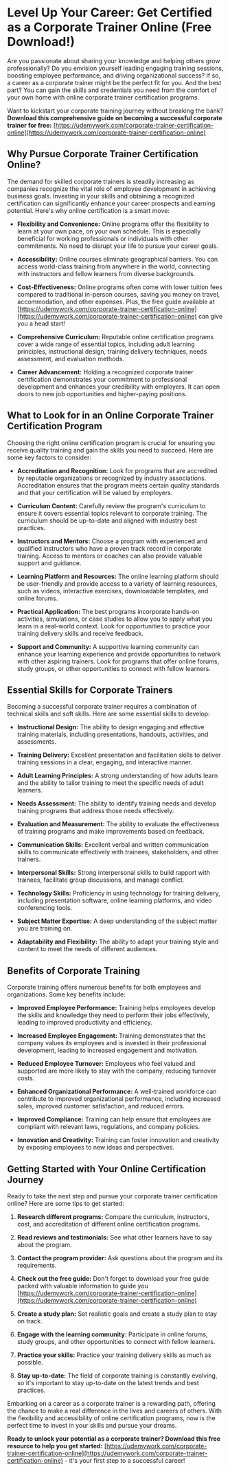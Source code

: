 # Level Up Your Career: Get Certified as a Corporate Trainer Online (Free Download!)

Are you passionate about sharing your knowledge and helping others grow professionally? Do you envision yourself leading engaging training sessions, boosting employee performance, and driving organizational success? If so, a career as a corporate trainer might be the perfect fit for you. And the best part? You can gain the skills and credentials you need from the comfort of your own home with online corporate trainer certification programs.

Want to kickstart your corporate training journey without breaking the bank? **Download this comprehensive guide on becoming a successful corporate trainer for free:** [https://udemywork.com/corporate-trainer-certification-online](https://udemywork.com/corporate-trainer-certification-online)

## Why Pursue Corporate Trainer Certification Online?

The demand for skilled corporate trainers is steadily increasing as companies recognize the vital role of employee development in achieving business goals. Investing in your skills and obtaining a recognized certification can significantly enhance your career prospects and earning potential. Here's why online certification is a smart move:

*   **Flexibility and Convenience:** Online programs offer the flexibility to learn at your own pace, on your own schedule. This is especially beneficial for working professionals or individuals with other commitments. No need to disrupt your life to pursue your career goals.

*   **Accessibility:** Online courses eliminate geographical barriers. You can access world-class training from anywhere in the world, connecting with instructors and fellow learners from diverse backgrounds.

*   **Cost-Effectiveness:** Online programs often come with lower tuition fees compared to traditional in-person courses, saving you money on travel, accommodation, and other expenses. Plus, the free guide available at [https://udemywork.com/corporate-trainer-certification-online](https://udemywork.com/corporate-trainer-certification-online) can give you a head start!

*   **Comprehensive Curriculum:** Reputable online certification programs cover a wide range of essential topics, including adult learning principles, instructional design, training delivery techniques, needs assessment, and evaluation methods.

*   **Career Advancement:** Holding a recognized corporate trainer certification demonstrates your commitment to professional development and enhances your credibility with employers. It can open doors to new job opportunities and higher-paying positions.

## What to Look for in an Online Corporate Trainer Certification Program

Choosing the right online certification program is crucial for ensuring you receive quality training and gain the skills you need to succeed. Here are some key factors to consider:

*   **Accreditation and Recognition:** Look for programs that are accredited by reputable organizations or recognized by industry associations. Accreditation ensures that the program meets certain quality standards and that your certification will be valued by employers.

*   **Curriculum Content:** Carefully review the program's curriculum to ensure it covers essential topics relevant to corporate training. The curriculum should be up-to-date and aligned with industry best practices.

*   **Instructors and Mentors:** Choose a program with experienced and qualified instructors who have a proven track record in corporate training. Access to mentors or coaches can also provide valuable support and guidance.

*   **Learning Platform and Resources:** The online learning platform should be user-friendly and provide access to a variety of learning resources, such as videos, interactive exercises, downloadable templates, and online forums.

*   **Practical Application:** The best programs incorporate hands-on activities, simulations, or case studies to allow you to apply what you learn in a real-world context. Look for opportunities to practice your training delivery skills and receive feedback.

*   **Support and Community:** A supportive learning community can enhance your learning experience and provide opportunities to network with other aspiring trainers. Look for programs that offer online forums, study groups, or other opportunities to connect with fellow learners.

## Essential Skills for Corporate Trainers

Becoming a successful corporate trainer requires a combination of technical skills and soft skills. Here are some essential skills to develop:

*   **Instructional Design:** The ability to design engaging and effective training materials, including presentations, handouts, activities, and assessments.

*   **Training Delivery:** Excellent presentation and facilitation skills to deliver training sessions in a clear, engaging, and interactive manner.

*   **Adult Learning Principles:** A strong understanding of how adults learn and the ability to tailor training to meet the specific needs of adult learners.

*   **Needs Assessment:** The ability to identify training needs and develop training programs that address those needs effectively.

*   **Evaluation and Measurement:** The ability to evaluate the effectiveness of training programs and make improvements based on feedback.

*   **Communication Skills:** Excellent verbal and written communication skills to communicate effectively with trainees, stakeholders, and other trainers.

*   **Interpersonal Skills:** Strong interpersonal skills to build rapport with trainees, facilitate group discussions, and manage conflict.

*   **Technology Skills:** Proficiency in using technology for training delivery, including presentation software, online learning platforms, and video conferencing tools.

*   **Subject Matter Expertise:** A deep understanding of the subject matter you are training on.

*   **Adaptability and Flexibility:** The ability to adapt your training style and content to meet the needs of different audiences.

## Benefits of Corporate Training

Corporate training offers numerous benefits for both employees and organizations. Some key benefits include:

*   **Improved Employee Performance:** Training helps employees develop the skills and knowledge they need to perform their jobs effectively, leading to improved productivity and efficiency.

*   **Increased Employee Engagement:** Training demonstrates that the company values its employees and is invested in their professional development, leading to increased engagement and motivation.

*   **Reduced Employee Turnover:** Employees who feel valued and supported are more likely to stay with the company, reducing turnover costs.

*   **Enhanced Organizational Performance:** A well-trained workforce can contribute to improved organizational performance, including increased sales, improved customer satisfaction, and reduced errors.

*   **Improved Compliance:** Training can help ensure that employees are compliant with relevant laws, regulations, and company policies.

*   **Innovation and Creativity:** Training can foster innovation and creativity by exposing employees to new ideas and perspectives.

## Getting Started with Your Online Certification Journey

Ready to take the next step and pursue your corporate trainer certification online? Here are some tips to get started:

1.  **Research different programs:** Compare the curriculum, instructors, cost, and accreditation of different online certification programs.

2.  **Read reviews and testimonials:** See what other learners have to say about the program.

3.  **Contact the program provider:** Ask questions about the program and its requirements.

4.  **Check out the free guide:** Don't forget to download your free guide packed with valuable information to guide you [https://udemywork.com/corporate-trainer-certification-online](https://udemywork.com/corporate-trainer-certification-online)

5.  **Create a study plan:** Set realistic goals and create a study plan to stay on track.

6.  **Engage with the learning community:** Participate in online forums, study groups, and other opportunities to connect with fellow learners.

7.  **Practice your skills:** Practice your training delivery skills as much as possible.

8.  **Stay up-to-date:** The field of corporate training is constantly evolving, so it's important to stay up-to-date on the latest trends and best practices.

Embarking on a career as a corporate trainer is a rewarding path, offering the chance to make a real difference in the lives and careers of others. With the flexibility and accessibility of online certification programs, now is the perfect time to invest in your skills and pursue your dreams.

**Ready to unlock your potential as a corporate trainer? Download this free resource to help you get started:** [https://udemywork.com/corporate-trainer-certification-online](https://udemywork.com/corporate-trainer-certification-online) - it's your first step to a successful career!
